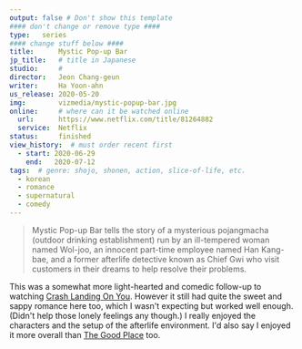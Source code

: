 ```yaml
---
output: false # Don't show this template
#### don't change or remove type ####
type:   series
#### change stuff below ####
title:      Mystic Pop-up Bar
jp_title:   # title in Japanese
studio:     #
director:   Jeon Chang-geun
writer:     Ha Yoon-ahn
us_release: 2020-05-20 
img:        vizmedia/mystic-popup-bar.jpg 
online:     # where can it be watched online
  url:      https://www.netflix.com/title/81264882
  service:  Netflix
status:     finished
view_history:  # must order recent first
  - start: 2020-06-29 
    end:   2020-07-12
tags:  # genre: shojo, shonen, action, slice-of-life, etc.
  - korean
  - romance
  - supernatural
  - comedy
---
```


> Mystic Pop-up Bar tells the story of a mysterious pojangmacha (outdoor drinking establishment) run by an ill-tempered woman named Wol-joo, an innocent part-time employee named Han Kang-bae, and a former afterlife detective known as Chief Gwi who visit customers in their dreams to help resolve their problems.


This was a somewhat more light-hearted and comedic follow-up to watching [Crash Landing On You](/vizmedia/crash-landing-on-you). However it still had quite the sweet and sappy romance here too, which I wasn't expecting but worked well enough. (Didn't help those lonely feelings any though.) I really enjoyed the characters and the setup of the afterlife environment. I'd also say I enjoyed it more overall than [The Good Place](/vizmedia/the-good-place) too.